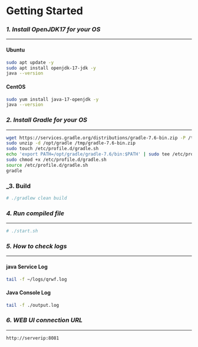 # Getting Started

### _1. Install OpenJDK17 for your OS_

------------

#### Ubuntu

```bash
sudo apt update -y
sudo apt install openjdk-17-jdk -y
java --version

```

#### CentOS

```bash
sudo yum install java-17-openjdk -y
java --version
```

### _2. Install Gradle for your OS_

------------

```bash
wget https://services.gradle.org/distributions/gradle-7.6-bin.zip -P /tmp
sudo unzip -d /opt/gradle /tmp/gradle-7.6-bin.zip
sudo touch /etc/profile.d/gradle.sh
echo 'export PATH=/opt/gradle/gradle-7.6/bin:$PATH' | sudo tee /etc/profile.d/gradle.sh
sudo chmod +x /etc/profile.d/gradle.sh
source /etc/profile.d/gradle.sh
gradle
```

### _3. Build
```bash
# ./gradlew clean build
```
### _4. Run compiled file_

------------

```bash
# ./start.sh
```

### _5. How to check logs_

------------

#### java Service Log
```bash
tail -f ~/logs/qrwf.log
```

#### Java Console Log
```bash
tail -f ./output.log
```

### _6. WEB UI connection URL_

------------
```shell
http://serverip:8081
```
